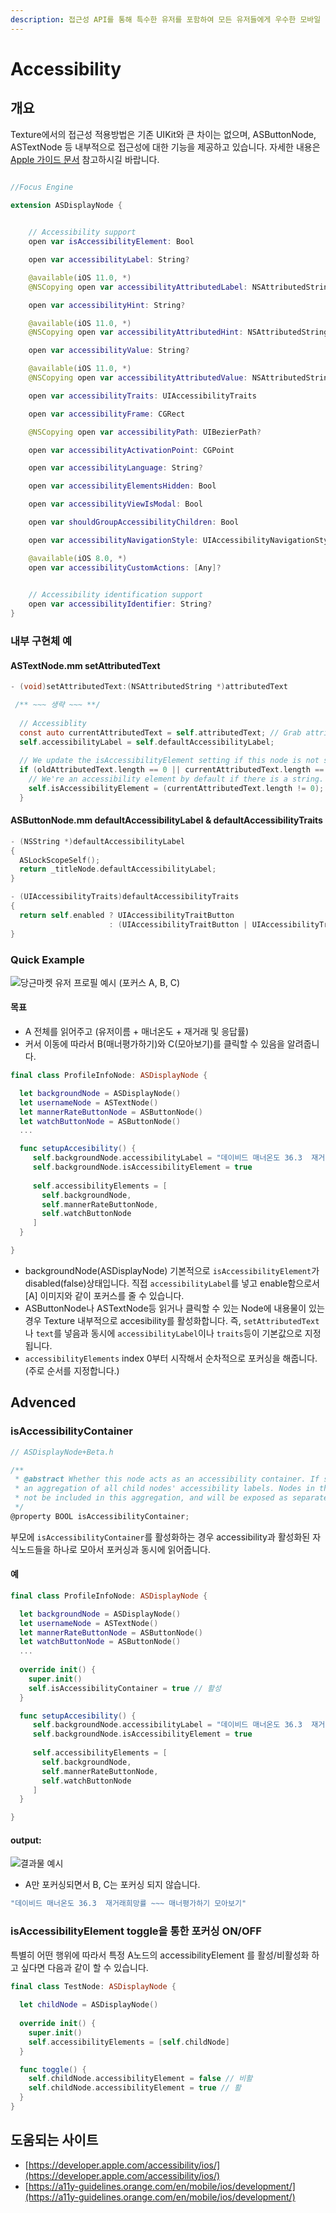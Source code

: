 ```yaml
---
description: 접근성 API를 통해 특수한 유저를 포함하여 모든 유저들에게 우수한 모바일 경험을 제공 할 수있는 특별한 기회를 제공합니다.
---
```


# Accessibility

## 개요

Texture에서의 접근성 적용방법은 기존 UIKit와 큰 차이는 없으며, ASButtonNode, ASTextNode 등 내부적으로 접근성에 대한 기능을 제공하고 있습니다. 자세한 내용은 [Apple 가이드 문서](https://developer.apple.com/accessibility/ios/) 참고하시길 바랍니다.

```swift

//Focus Engine

extension ASDisplayNode {

    
    // Accessibility support
    open var isAccessibilityElement: Bool

    open var accessibilityLabel: String?

    @available(iOS 11.0, *)
    @NSCopying open var accessibilityAttributedLabel: NSAttributedString?

    open var accessibilityHint: String?

    @available(iOS 11.0, *)
    @NSCopying open var accessibilityAttributedHint: NSAttributedString?

    open var accessibilityValue: String?

    @available(iOS 11.0, *)
    @NSCopying open var accessibilityAttributedValue: NSAttributedString?

    open var accessibilityTraits: UIAccessibilityTraits

    open var accessibilityFrame: CGRect

    @NSCopying open var accessibilityPath: UIBezierPath?

    open var accessibilityActivationPoint: CGPoint

    open var accessibilityLanguage: String?

    open var accessibilityElementsHidden: Bool

    open var accessibilityViewIsModal: Bool

    open var shouldGroupAccessibilityChildren: Bool

    open var accessibilityNavigationStyle: UIAccessibilityNavigationStyle

    @available(iOS 8.0, *)
    open var accessibilityCustomActions: [Any]?

    
    // Accessibility identification support
    open var accessibilityIdentifier: String?
}
```

### 내부 구현체 예

#### ASTextNode.mm setAttributedText

```objectivec
- (void)setAttributedText:(NSAttributedString *)attributedText

 /** ~~~ 생략 ~~~ **/
 
  // Accessiblity
  const auto currentAttributedText = self.attributedText; // Grab attributed string again in case it changed in the meantime
  self.accessibilityLabel = self.defaultAccessibilityLabel;
  
  // We update the isAccessibilityElement setting if this node is not switching between strings.
  if (oldAttributedText.length == 0 || currentAttributedText.length == 0) {
    // We're an accessibility element by default if there is a string.
    self.isAccessibilityElement = (currentAttributedText.length != 0);
  }
```

#### ASButtonNode.mm  defaultAccessibilityLabel & defaultAccessibilityTraits

```objectivec
- (NSString *)defaultAccessibilityLabel
{
  ASLockScopeSelf();
  return _titleNode.defaultAccessibilityLabel;
}

- (UIAccessibilityTraits)defaultAccessibilityTraits
{
  return self.enabled ? UIAccessibilityTraitButton
                      : (UIAccessibilityTraitButton | UIAccessibilityTraitNotEnabled);
}

```



### Quick Example

![&#xB2F9;&#xADFC;&#xB9C8;&#xCF13; &#xC720;&#xC800; &#xD504;&#xB85C;&#xD544; &#xC608;&#xC2DC; \(&#xD3EC;&#xCEE4;&#xC2A4; A, B, C\)](../.gitbook/assets/2020-11-10-9.13.11.png)

#### 목표 

* A 전체를 읽어주고 \(유저이름 + 매너온도 + 재거래 및 응답률\)
* 커서 이동에 따라서 B\(매너평가하기\)와 C\(모아보기\)를 클릭할 수 있음을 알려줍니다.

```swift
final class ProfileInfoNode: ASDisplayNode {

  let backgroundNode = ASDisplayNode()
  let usernameNode = ASTextNode()
  let mannerRateButtonNode = ASButtonNode()
  let watchButtonNode = ASButtonNode()
  ...

  func setupAccesibility() {
     self.backgroundNode.accessibilityLabel = "데이비드 매너온도 36.3  재거래희망률 ~~~"
     self.backgroundNode.isAccessibilityElement = true
     
     self.accessibilityElements = [
       self.backgroundNode,
       self.mannerRateButtonNode,
       self.watchButtonNode
     ]
  }

}
```

* backgroundNode\(ASDisplayNode\) 기본적으로 `isAccessibilityElement`가  disabled\(false\)상태입니다. 직접 `accessibilityLabel`를 넣고 enable함으로서 \[A\] 이미지와 같이 포커스를 줄 수 있습니다.
* ASButtonNode나 ASTextNode등 읽거나 클릭할 수 있는 Node에 내용물이 있는 경우 Texture 내부적으로 accesibility를 활성화합니다. 즉, `setAttributedText`나 `text`를 넣음과 동시에 `accessibilityLabel`이나 `traits`등이 기본값으로 지정됩니다.
* `accessibilityElements` index 0부터 시작해서 순차적으로 포커싱을 해줍니다. \(주로 순서를 지정합니다.\)



## Advenced

### isAccessibilityContainer

```objectivec
// ASDisplayNode+Beta.h

/**
 * @abstract Whether this node acts as an accessibility container. If set to YES, then this node's accessibility label will represent
 * an aggregation of all child nodes' accessibility labels. Nodes in this node's subtree that are also accessibility containers will
 * not be included in this aggregation, and will be exposed as separate accessibility elements to UIKit.
 */
@property BOOL isAccessibilityContainer;
```

부모에 `isAccessibilityContainer`를 활성화하는 경우 accessibility과 활성화된 자식노드들을 하나로 모아서 포커싱과 동시에 읽어줍니다.

#### 예

```swift
final class ProfileInfoNode: ASDisplayNode {

  let backgroundNode = ASDisplayNode()
  let usernameNode = ASTextNode()
  let mannerRateButtonNode = ASButtonNode()
  let watchButtonNode = ASButtonNode()
  ...
  
  override init() {
    super.init()
    self.isAccessibilityContainer = true // 활성
  }

  func setupAccesibility() {
     self.backgroundNode.accessibilityLabel = "데이비드 매너온도 36.3  재거래희망률 ~~~"
     self.backgroundNode.isAccessibilityElement = true
     
     self.accessibilityElements = [
       self.backgroundNode,
       self.mannerRateButtonNode,
       self.watchButtonNode
     ]
  }

}
```

#### output: 

![&#xACB0;&#xACFC;&#xBB3C; &#xC608;&#xC2DC;](../.gitbook/assets/2020-11-10-9.27.28.png)

* A만 포커싱되면서 B, C는 포커싱 되지 않습니다.

```swift
"데이비드 매너온도 36.3  재거래희망률 ~~~ 매너평가하기 모아보기"
```

### isAccessibilityElement toggle을 통한 포커싱 ON/OFF

특별히 어떤 행위에 따라서 특정 A노드의 accessibilityElement 를 활성/비활성화 하고 싶다면 다음과 같이 할 수 있습니다.

```swift
final class TestNode: ASDisplayNode { 
  
  let childNode = ASDisplayNode()
  
  override init() {
    super.init()
    self.accessibilityElements = [self.childNode]  
  }

  func toggle() {
    self.childNode.accessibilityElement = false // 비활
    self.childNode.accessibilityElement = true // 활
  }
}
```

## 도움되는 사이트

* [https://developer.apple.com/accessibility/ios/](https://developer.apple.com/accessibility/ios/)
* [https://a11y-guidelines.orange.com/en/mobile/ios/development/](https://a11y-guidelines.orange.com/en/mobile/ios/development/)

